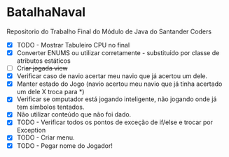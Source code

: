 # BatalhaNaval
Repositorio do Trabalho Final do Módulo de Java do Santander Coders

- [x] TODO - Mostrar Tabuleiro CPU no final
- [x] Converter ENUMS ou utilizar corretamente - substituído por classe de atributos estáticos
- [ ] Cri~~ar jogada view~~
- [x] Verificar caso de navio acertar meu navio que já acertou um dele.
- [x] Manter estado do Jogo (navio acertou meu navio que já tinha acertado um dele X troca para *)
- [x] Verificar se omputador está jogando inteligente, não jogando onde já tem símbolos tentados.
- [x] Não utilizar conteúdo que não foi dado.
- [x] TODO - Verificar todos os pontos de exceção de if/else e trocar por Exception
- [x] TODO - Criar menu.
- [x] TODO - Pegar nome do Jogador!
